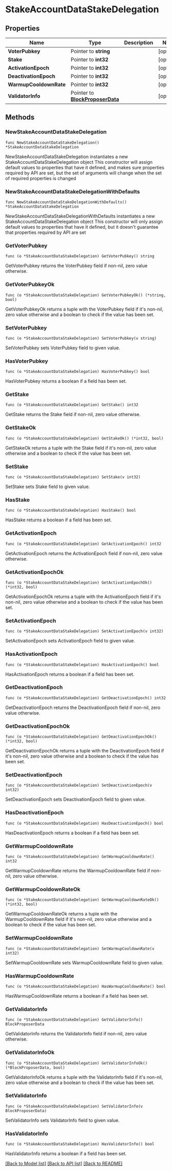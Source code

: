 # StakeAccountDataStakeDelegation

## Properties

Name | Type | Description | Notes
------------ | ------------- | ------------- | -------------
**VoterPubkey** | Pointer to **string** |  | [optional] 
**Stake** | Pointer to **int32** |  | [optional] 
**ActivationEpoch** | Pointer to **int32** |  | [optional] 
**DeactivationEpoch** | Pointer to **int32** |  | [optional] 
**WarmupCooldownRate** | Pointer to **int32** |  | [optional] 
**ValidatorInfo** | Pointer to [**BlockProposerData**](BlockProposerData.md) |  | [optional] 

## Methods

### NewStakeAccountDataStakeDelegation

`func NewStakeAccountDataStakeDelegation() *StakeAccountDataStakeDelegation`

NewStakeAccountDataStakeDelegation instantiates a new StakeAccountDataStakeDelegation object
This constructor will assign default values to properties that have it defined,
and makes sure properties required by API are set, but the set of arguments
will change when the set of required properties is changed

### NewStakeAccountDataStakeDelegationWithDefaults

`func NewStakeAccountDataStakeDelegationWithDefaults() *StakeAccountDataStakeDelegation`

NewStakeAccountDataStakeDelegationWithDefaults instantiates a new StakeAccountDataStakeDelegation object
This constructor will only assign default values to properties that have it defined,
but it doesn't guarantee that properties required by API are set

### GetVoterPubkey

`func (o *StakeAccountDataStakeDelegation) GetVoterPubkey() string`

GetVoterPubkey returns the VoterPubkey field if non-nil, zero value otherwise.

### GetVoterPubkeyOk

`func (o *StakeAccountDataStakeDelegation) GetVoterPubkeyOk() (*string, bool)`

GetVoterPubkeyOk returns a tuple with the VoterPubkey field if it's non-nil, zero value otherwise
and a boolean to check if the value has been set.

### SetVoterPubkey

`func (o *StakeAccountDataStakeDelegation) SetVoterPubkey(v string)`

SetVoterPubkey sets VoterPubkey field to given value.

### HasVoterPubkey

`func (o *StakeAccountDataStakeDelegation) HasVoterPubkey() bool`

HasVoterPubkey returns a boolean if a field has been set.

### GetStake

`func (o *StakeAccountDataStakeDelegation) GetStake() int32`

GetStake returns the Stake field if non-nil, zero value otherwise.

### GetStakeOk

`func (o *StakeAccountDataStakeDelegation) GetStakeOk() (*int32, bool)`

GetStakeOk returns a tuple with the Stake field if it's non-nil, zero value otherwise
and a boolean to check if the value has been set.

### SetStake

`func (o *StakeAccountDataStakeDelegation) SetStake(v int32)`

SetStake sets Stake field to given value.

### HasStake

`func (o *StakeAccountDataStakeDelegation) HasStake() bool`

HasStake returns a boolean if a field has been set.

### GetActivationEpoch

`func (o *StakeAccountDataStakeDelegation) GetActivationEpoch() int32`

GetActivationEpoch returns the ActivationEpoch field if non-nil, zero value otherwise.

### GetActivationEpochOk

`func (o *StakeAccountDataStakeDelegation) GetActivationEpochOk() (*int32, bool)`

GetActivationEpochOk returns a tuple with the ActivationEpoch field if it's non-nil, zero value otherwise
and a boolean to check if the value has been set.

### SetActivationEpoch

`func (o *StakeAccountDataStakeDelegation) SetActivationEpoch(v int32)`

SetActivationEpoch sets ActivationEpoch field to given value.

### HasActivationEpoch

`func (o *StakeAccountDataStakeDelegation) HasActivationEpoch() bool`

HasActivationEpoch returns a boolean if a field has been set.

### GetDeactivationEpoch

`func (o *StakeAccountDataStakeDelegation) GetDeactivationEpoch() int32`

GetDeactivationEpoch returns the DeactivationEpoch field if non-nil, zero value otherwise.

### GetDeactivationEpochOk

`func (o *StakeAccountDataStakeDelegation) GetDeactivationEpochOk() (*int32, bool)`

GetDeactivationEpochOk returns a tuple with the DeactivationEpoch field if it's non-nil, zero value otherwise
and a boolean to check if the value has been set.

### SetDeactivationEpoch

`func (o *StakeAccountDataStakeDelegation) SetDeactivationEpoch(v int32)`

SetDeactivationEpoch sets DeactivationEpoch field to given value.

### HasDeactivationEpoch

`func (o *StakeAccountDataStakeDelegation) HasDeactivationEpoch() bool`

HasDeactivationEpoch returns a boolean if a field has been set.

### GetWarmupCooldownRate

`func (o *StakeAccountDataStakeDelegation) GetWarmupCooldownRate() int32`

GetWarmupCooldownRate returns the WarmupCooldownRate field if non-nil, zero value otherwise.

### GetWarmupCooldownRateOk

`func (o *StakeAccountDataStakeDelegation) GetWarmupCooldownRateOk() (*int32, bool)`

GetWarmupCooldownRateOk returns a tuple with the WarmupCooldownRate field if it's non-nil, zero value otherwise
and a boolean to check if the value has been set.

### SetWarmupCooldownRate

`func (o *StakeAccountDataStakeDelegation) SetWarmupCooldownRate(v int32)`

SetWarmupCooldownRate sets WarmupCooldownRate field to given value.

### HasWarmupCooldownRate

`func (o *StakeAccountDataStakeDelegation) HasWarmupCooldownRate() bool`

HasWarmupCooldownRate returns a boolean if a field has been set.

### GetValidatorInfo

`func (o *StakeAccountDataStakeDelegation) GetValidatorInfo() BlockProposerData`

GetValidatorInfo returns the ValidatorInfo field if non-nil, zero value otherwise.

### GetValidatorInfoOk

`func (o *StakeAccountDataStakeDelegation) GetValidatorInfoOk() (*BlockProposerData, bool)`

GetValidatorInfoOk returns a tuple with the ValidatorInfo field if it's non-nil, zero value otherwise
and a boolean to check if the value has been set.

### SetValidatorInfo

`func (o *StakeAccountDataStakeDelegation) SetValidatorInfo(v BlockProposerData)`

SetValidatorInfo sets ValidatorInfo field to given value.

### HasValidatorInfo

`func (o *StakeAccountDataStakeDelegation) HasValidatorInfo() bool`

HasValidatorInfo returns a boolean if a field has been set.


[[Back to Model list]](../README.md#documentation-for-models) [[Back to API list]](../README.md#documentation-for-api-endpoints) [[Back to README]](../README.md)


